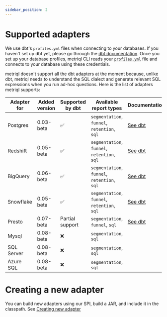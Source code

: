 ```yaml
---
sidebar_position: 2
---
```


# Supported adapters

We use dbt's `profiles.yml` files when connecting to your databases. If you haven't set up dbt yet, please go through the [dbt documentation](https://docs.getdbt.com/reference/profiles.yml/). Once you set up your database profiles, metriql CLI reads your [`profiles.yml`](/metriql-cli/cli-overview) file and connects to your database using these credentials.

metriql doesn't support all the dbt adapters at the moment because, unlike dbt, metriql needs to understand the SQL dialect and generate relevant SQL expressions when you run ad-hoc questions. Here is the list of adapters metriql supports:

| Adapter for | Added version | Supported by dbt | Available report types                       | Documentation                                              |
|-------------|---------------|------------------|----------------------------------------------|------------------------------------------------------------|
| Postgres    | 0.03-beta     | ✅                | `segmentation`, `funnel`, `retention`, `sql` | [See dbt](https://docs.getdbt.com/docs/available-adapters) |
| Redshift    | 0.05-beta     | ✅                | `segmentation`, `funnel`, `retention`, `sql` | [See dbt](https://docs.getdbt.com/docs/available-adapters) |
| BigQuery    | 0.06-beta     | ✅                | `segmentation`, `funnel`, `retention`, `sql` | [See dbt](https://docs.getdbt.com/docs/available-adapters) |
| Snowflake   | 0.05-beta     | ✅                | `segmentation`, `funnel`, `retention`, `sql` | [See dbt](https://docs.getdbt.com/docs/available-adapters) |
| Presto      | 0.07-beta     | Partial support  | `segmentation`, `funnel`, `sql`              | [See dbt](https://docs.getdbt.com/docs/available-adapters) |
| Mysql       | 0.08-beta     | ❌                | `segmentation`, `sql`                        |                                                            |
| SQL Server  | 0.08-beta     | ❌                | `segmentation`, `sql`                        |                                                            |
| Azure SQL   | 0.08-beta     | ❌                | `segmentation`, `sql`                        |                                                            |

# Creating a new adapter

You can build new adapters using our SPI, build a JAR, and include it in the classpath. See [Creating new adapter](/contributing/creating-new-adapter)